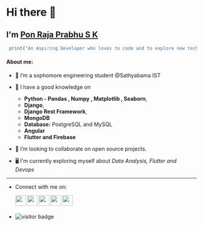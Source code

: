 # Hi there 👋
## I'm [Pon Raja Prabhu S K](https://bio.link/ponrajaprabhusk)
```py
 print("An Aspiring Developer who loves to code and to explore new technologies!!")
```

#### About me:

- 🔭 I’m a sophomore engineering student @Sathyabama IST
 
- 🌱 I have a good knowledge on 
    *  **Python - Pandas , Numpy , Matplotlib , Seaborn**, 
    *  **Django**, 
    *  **Django Rest Framework**, 
    *  **MongoDB**
    *  **Database:** PostgreSQL and MySQL
    *  **Angular**
    *  **Flutter and Firebase**
 
- 👯 I’m looking to collaborate on open source projects.
 
- 🖥️ I'm currently exploring myself about *Data Analysis, Flutter and Devops*

<hr>


- Connect with me on:
        <p align="center">
           <a href="https://www.linkedin.com/in/ponrajaprabhusk/">
             <img align="left" width="28px" src="https://cdn-icons-png.flaticon.com/512/174/174857.png"  />
           </a>
           <a href="https://twitter.com/PONRAJAPRABHUSK">
             <img align="left" width="28px" src="https://logodownload.org/wp-content/uploads/2014/09/twitter-logo-6.png" />
           </a>
           <a href="mailto:ponrajaprabhusk@gmail.com">
             <img align="left" width="28px" src="https://cdn-icons-png.flaticon.com/512/281/281769.png" />
           </a>
           <a href="https://hashnode.com/@ponrajaprabhusk">
             <img align="left" width="28px" src="https://cdn.hashnode.com/res/hashnode/image/upload/v1611902473383/CDyAuTy75.png?auto=compress" />
           </a>
           <a href="https://www.instagram.com/shadow_surfer_sk/">
             <img align="left" width="28px" src="https://upload.wikimedia.org/wikipedia/commons/thumb/a/a5/Instagram_icon.png/1024px-Instagram_icon.png" />
           </a>
        </p> 

<br>
<br>

 - ![visitor badge](https://visitor-badge.glitch.me/badge?page_id=ponrajaprabhusk.visitor-badge&left_color=red&right_color=green) 
